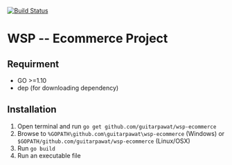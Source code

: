 [![Build Status](https://travis-ci.org/guitarpawat/wsp-ecommerce.svg?branch=master)](https://travis-ci.org/guitarpawat/wsp-ecommerce)

# WSP -- Ecommerce Project
## Requirment
* GO >=1.10
* dep (for downloading dependency)
## Installation
1. Open terminal and run `go get github.com/guitarpawat/wsp-ecommerce`
1. Browse to `%GOPATH\github.com\guitarpawat\wsp-ecommerce` (Windows) or `$GOPATH/github.com/guitarpawat/wsp-ecommerce` (Linux/OSX)
1. Run `go build`
1. Run an executable file
